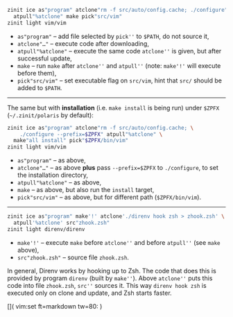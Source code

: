 ```zsh
zinit ice as"program" atclone"rm -f src/auto/config.cache; ./configure" \
  atpull"%atclone" make pick"src/vim"
zinit light vim/vim
```

- `as"program"` – add file selected by `pick''` to `$PATH`, do not source it,
- `atclone"…"` – execute code after downloading,
- `atpull"%atclone"` – execute the same code `atclone''` is given, but after successful update,
- `make` – run `make` after `atclone''` and `atpull''` (note: `make'!'` will execute before them),
- `pick"src/vim"` – set executable flag on `src/vim`, hint that `src/` should be added to `$PATH`.

---

The same but with **installation** (i.e. `make install` is being run) under
`$ZPFX` (`~/.zinit/polaris` by default):

```zsh
zinit ice as"program" atclone"rm -f src/auto/config.cache; \
    ./configure --prefix=$ZPFX" atpull"%atclone" \
  make"all install" pick"$ZPFX/bin/vim"
zinit light vim/vim
```

- `as"program"` – as above,
- `atclone"…"` – as above **plus** pass `--prefix=$ZPFX` to `./configure`, to
  set the installation directory,
- `atpull"%atclone"` – as above,
- `make` – as above, but also run the `install` target,
- `pick"src/vim"` – as above, but for different path (`$ZPFX/bin/vim`).

---

```zsh
zinit ice as"program" make'!' atclone'./direnv hook zsh > zhook.zsh' \
  atpull'%atclone' src"zhook.zsh"
zinit light direnv/direnv
```

- `make'!'` – execute `make` before `atclone''` and before `atpull''` (see `make` above),
- `src"zhook.zsh"` – source file `zhook.zsh`.

In general, Direnv works by hooking up to Zsh. The code that does this is
provided by program `direnv` (built by `make''`). Above `atclone''` puts this
code into file `zhook.zsh`, `src''` sources it. This way `direnv hook zsh` is
executed only on clone and update, and Zsh starts faster.

[]( vim:set ft=markdown tw=80: )

